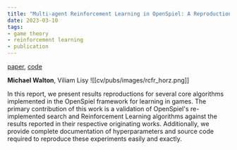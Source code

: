 ```yaml
---
title: "Multi-agent Reinforcement Learning in OpenSpiel: A Reproduction Report"
date: 2023-03-10
tags:
- game theory
- reinforcement learning
- publication
---
```

[paper](https://scholar.google.com/citations?view_op=view_citation&hl=en&user=TTEHCqUAAAAJ&citation_for_view=TTEHCqUAAAAJ:_FxGoFyzp5QC), [code](https://github.com/aicenter/openspiel_reproductions)

__Michael Walton__, Viliam Lisy
![[cv/pubs/images/rcfr_horz.png]]

In this report, we present results reproductions for several core algorithms implemented in the OpenSpiel framework for learning in games. The primary contribution of this work is a validation of OpenSpiel's re-implemented search and Reinforcement Learning algorithms against the results reported in their respective originating works. Additionally, we provide complete documentation of hyperparameters and source code required to reproduce these experiments easily and exactly.